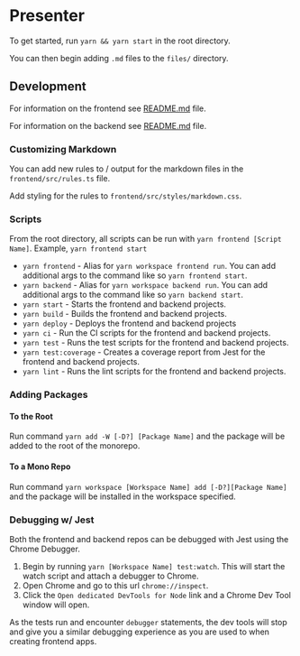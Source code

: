 # Presenter

To get started, run `yarn && yarn start` in the root directory.

You can then begin adding `.md` files to the `files/` directory.

## Development

For information on the frontend see [README.md](./frontend/README.md) file.

For information on the backend see [README.md](./backend/README.md) file.

### Customizing Markdown

You can add new rules to / output for the markdown files in the `frontend/src/rules.ts` file.

Add styling for the rules to `frontend/src/styles/markdown.css`.

### Scripts
From the root directory, all scripts can be run with `yarn frontend [Script Name]`. Example, `yarn frontend start`

- `yarn frontend` - Alias for `yarn workspace frontend run`. You can add additional args to the command like so `yarn frontend start`.
- `yarn backend` - Alias for `yarn workspace backend run`. You can add additional args to the command like so `yarn backend start`.
- `yarn start` - Starts the frontend and backend projects.
- `yarn build` - Builds the frontend and backend projects.
- `yarn deploy` - Deploys the frontend and backend projects
- `yarn ci` - Run the CI scripts for the frontend and backend projects.
- `yarn test` - Runs the test scripts for the frontend and backend projects.
- `yarn test:coverage` - Creates a coverage report from Jest for the frontend and backend projects.
- `yarn lint` - Runs the lint scripts for the frontend and backend projects.

### Adding Packages

#### To the Root

Run command `yarn add -W [-D?] [Package Name]` and the package will be added to the root of the monorepo.

#### To a Mono Repo

Run command `yarn workspace [Workspace Name] add [-D?][Package Name]` and the package will be installed in the workspace specified.

### Debugging w/ Jest

Both the frontend and backend repos can be debugged with Jest using the Chrome Debugger.

1. Begin by running `yarn [Workspace Name] test:watch`. This will start the watch script and attach a debugger to Chrome.
2. Open Chrome and go to this url `chrome://inspect`.
3. Click the `Open dedicated DevTools for Node` link and a Chrome Dev Tool window will open.

As the tests run and encounter `debugger` statements, the dev tools will stop and give you a similar debugging experience as you are used to when creating frontend apps.